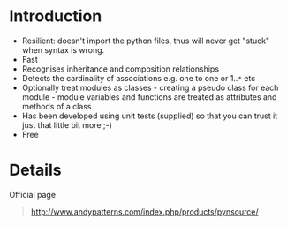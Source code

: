 # Introduction #

  * Resilient: doesn't import the python files, thus will never get "stuck" when syntax is wrong.
  * Fast
  * Recognises inheritance and composition  relationships
  * Detects the cardinality of associations e.g. one to one or 1..`*`  etc
  * Optionally treat modules as classes - creating a pseudo class for each module - module variables and functions are  treated as attributes and methods of a class
  * Has been developed using unit tests (supplied) so that you can trust it just that little bit more ;-)
  * Free

# Details #

Official page
> http://www.andypatterns.com/index.php/products/pynsource/